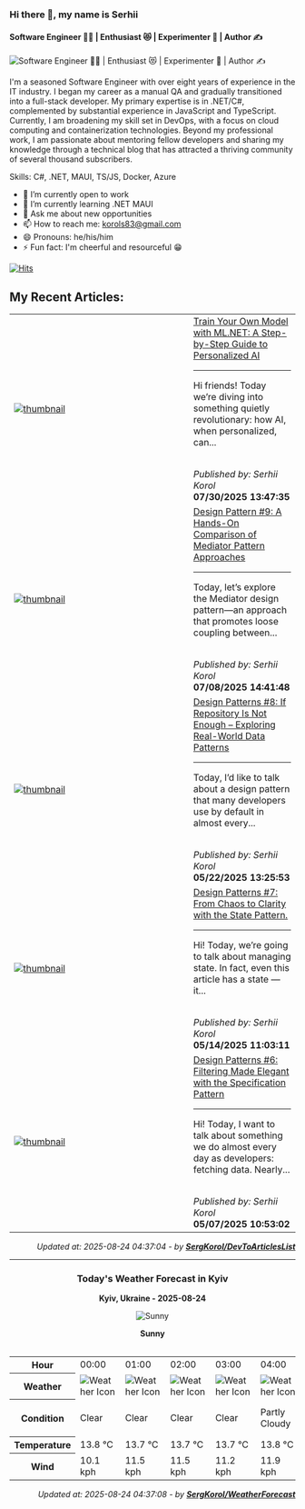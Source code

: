 ### Hi there 👋, my name is Serhii
#### Software Engineer 🧑‍💻 | Enthusiast 😻 | Experimenter 🧪 | Author ✍️
![Software Engineer 🧑‍💻 | Enthusiast 😻 | Experimenter 🧪 | Author ✍️](http://dartfordwaffler.co.uk/wp-content/uploads/2021/03/buy-me-a-beer.jpg)

I'm a seasoned Software Engineer with over eight years of
experience in the IT industry. I began my career as a manual QA
and gradually transitioned into a full-stack developer. My primary
expertise is in .NET/C#, complemented by substantial experience in
JavaScript and TypeScript. Currently, I am broadening my skill set in
DevOps, with a focus on cloud computing and containerization
technologies. Beyond my professional work, I am passionate about
mentoring fellow developers and sharing my knowledge through a
technical blog that has attracted a thriving community of several
thousand subscribers.

Skills: C#,  .NET, MAUI, TS/JS, Docker, Azure

- 🔭 I’m currently open to work 
- 🌱 I’m currently learning .NET MAUI 
- 💬 Ask me about new opportunities 
- 📫 How to reach me: korols83@gmail.com 
- 😄 Pronouns: he/his/him 
- ⚡ Fun fact: I'm cheerful and resourceful 😁

[![Hits](https://hits.sh/github.com/SergKorol/hits.svg)](https://hits.sh/github.com/SergKorol/hits/) 

<h2>My Recent Articles:</h2>

<table>
        <tr>
<td width="300px"><a href="https://dev.to/serhii_korol_ab7776c50dba/train-your-own-model-with-mlnet-a-step-by-step-guide-to-personalized-ai-1med"><img src="https://media2.dev.to/dynamic/image/width=1000,height=420,fit=cover,gravity=auto,format=auto/https%3A%2F%2Fdev-to-uploads.s3.amazonaws.com%2Fuploads%2Farticles%2Fyqif7mnb2n401tu6gkr4.webp" alt="thumbnail"></a></td>
<td><a href="https://dev.to/serhii_korol_ab7776c50dba/train-your-own-model-with-mlnet-a-step-by-step-guide-to-personalized-ai-1med">Train Your Own Model with ML.NET: A Step-by-Step Guide to Personalized AI</a><hr><p>Hi friends!  Today we’re diving into something quietly revolutionary: how AI, when personalized, can...</p><br><i>Published by: Serhii Korol</i><br><b>07/30/2025 13:47:35</b></td>
</tr>
<tr>
<td width="300px"><a href="https://dev.to/serhii_korol_ab7776c50dba/design-pattern-9-a-hands-on-comparison-of-mediator-pattern-approaches-2nm3"><img src="https://media2.dev.to/dynamic/image/width=1000,height=420,fit=cover,gravity=auto,format=auto/https%3A%2F%2Fdev-to-uploads.s3.amazonaws.com%2Fuploads%2Farticles%2Ffltuzejvpl7g0ucaf81u.png" alt="thumbnail"></a></td>
<td><a href="https://dev.to/serhii_korol_ab7776c50dba/design-pattern-9-a-hands-on-comparison-of-mediator-pattern-approaches-2nm3">Design Pattern #9: A Hands-On Comparison of Mediator Pattern Approaches</a><hr><p>Today, let’s explore the Mediator design pattern—an approach that promotes loose coupling between...</p><br><i>Published by: Serhii Korol</i><br><b>07/08/2025 14:41:48</b></td>
</tr>
<tr>
<td width="300px"><a href="https://dev.to/serhii_korol_ab7776c50dba/design-patterns-8-if-repository-is-not-enough-exploring-real-world-data-patterns-lh9"><img src="https://media2.dev.to/dynamic/image/width=1000,height=420,fit=cover,gravity=auto,format=auto/https%3A%2F%2Fdev-to-uploads.s3.amazonaws.com%2Fuploads%2Farticles%2F7yhzjtv3ynd7bm0i17pf.png" alt="thumbnail"></a></td>
<td><a href="https://dev.to/serhii_korol_ab7776c50dba/design-patterns-8-if-repository-is-not-enough-exploring-real-world-data-patterns-lh9">Design Patterns #8: If Repository Is Not Enough – Exploring Real-World Data Patterns</a><hr><p>Today, I’d like to talk about a design pattern that many developers use by default in almost every...</p><br><i>Published by: Serhii Korol</i><br><b>05/22/2025 13:25:53</b></td>
</tr>
<tr>
<td width="300px"><a href="https://dev.to/serhii_korol_ab7776c50dba/design-patterns-7-from-chaos-to-clarity-with-the-state-pattern-48gh"><img src="https://media2.dev.to/dynamic/image/width=1000,height=420,fit=cover,gravity=auto,format=auto/https%3A%2F%2Fdev-to-uploads.s3.amazonaws.com%2Fuploads%2Farticles%2F37jmojzh37fnluqux8ia.jpeg" alt="thumbnail"></a></td>
<td><a href="https://dev.to/serhii_korol_ab7776c50dba/design-patterns-7-from-chaos-to-clarity-with-the-state-pattern-48gh">Design Patterns #7: From Chaos to Clarity with the State Pattern.</a><hr><p>Hi! Today, we’re going to talk about managing state. In fact, even this article has a state — it...</p><br><i>Published by: Serhii Korol</i><br><b>05/14/2025 11:03:11</b></td>
</tr>
<tr>
<td width="300px"><a href="https://dev.to/serhii_korol_ab7776c50dba/design-patterns-6-filtering-made-elegant-with-the-specification-pattern-2ee8"><img src="https://media2.dev.to/dynamic/image/width=1000,height=420,fit=cover,gravity=auto,format=auto/https%3A%2F%2Fdev-to-uploads.s3.amazonaws.com%2Fuploads%2Farticles%2F0m7xrelezf1v9ygvqvnk.png" alt="thumbnail"></a></td>
<td><a href="https://dev.to/serhii_korol_ab7776c50dba/design-patterns-6-filtering-made-elegant-with-the-specification-pattern-2ee8">Design Patterns #6: Filtering Made Elegant with the Specification Pattern</a><hr><p>Hi! Today, I want to talk about something we do almost every day as developers: fetching data. Nearly...</p><br><i>Published by: Serhii Korol</i><br><b>05/07/2025 10:53:02</b></td>
</tr>

</table>

<div align="right">

<i>Updated at: 2025-08-24 04:37:04 - by <b>[SergKorol/DevToArticlesList](https://github.com/SergKorol/DevToArticlesList)</b></i>

</div>

<hr>
<div align="center">
<h3>Today's Weather Forecast in Kyiv</h3>

<b>Kyiv, Ukraine - 2025-08-24</b>

<img src="https://cdn.weatherapi.com/weather/64x64/day/113.png" alt="Sunny" />

<b>Sunny</b>
</div>

<table>
    <table>
<tr><th>Hour</th>
<td>00:00</td>
<td>01:00</td>
<td>02:00</td>
<td>03:00</td>
<td>04:00</td>
<td>05:00</td>
<td>06:00</td>
<td>07:00</td>
<td>08:00</td>
<td>09:00</td>
<td>10:00</td>
<td>11:00</td>
<td>12:00</td>
<td>13:00</td>
<td>14:00</td>
<td>15:00</td>
<td>16:00</td>
<td>17:00</td>
<td>18:00</td>
<td>19:00</td>
<td>20:00</td>
<td>21:00</td>
<td>22:00</td>
<td>23:00</td>
</tr>
<tr><th>Weather</th>
<td><img src="https://cdn.weatherapi.com/weather/64x64/night/113.png" alt="Weather Icon"></td>
<td><img src="https://cdn.weatherapi.com/weather/64x64/night/113.png" alt="Weather Icon"></td>
<td><img src="https://cdn.weatherapi.com/weather/64x64/night/113.png" alt="Weather Icon"></td>
<td><img src="https://cdn.weatherapi.com/weather/64x64/night/113.png" alt="Weather Icon"></td>
<td><img src="https://cdn.weatherapi.com/weather/64x64/night/116.png" alt="Weather Icon"></td>
<td><img src="https://cdn.weatherapi.com/weather/64x64/night/113.png" alt="Weather Icon"></td>
<td><img src="https://cdn.weatherapi.com/weather/64x64/night/116.png" alt="Weather Icon"></td>
<td><img src="https://cdn.weatherapi.com/weather/64x64/day/113.png" alt="Weather Icon"></td>
<td><img src="https://cdn.weatherapi.com/weather/64x64/day/113.png" alt="Weather Icon"></td>
<td><img src="https://cdn.weatherapi.com/weather/64x64/day/116.png" alt="Weather Icon"></td>
<td><img src="https://cdn.weatherapi.com/weather/64x64/day/116.png" alt="Weather Icon"></td>
<td><img src="https://cdn.weatherapi.com/weather/64x64/day/116.png" alt="Weather Icon"></td>
<td><img src="https://cdn.weatherapi.com/weather/64x64/day/116.png" alt="Weather Icon"></td>
<td><img src="https://cdn.weatherapi.com/weather/64x64/day/116.png" alt="Weather Icon"></td>
<td><img src="https://cdn.weatherapi.com/weather/64x64/day/176.png" alt="Weather Icon"></td>
<td><img src="https://cdn.weatherapi.com/weather/64x64/day/296.png" alt="Weather Icon"></td>
<td><img src="https://cdn.weatherapi.com/weather/64x64/day/296.png" alt="Weather Icon"></td>
<td><img src="https://cdn.weatherapi.com/weather/64x64/day/353.png" alt="Weather Icon"></td>
<td><img src="https://cdn.weatherapi.com/weather/64x64/day/176.png" alt="Weather Icon"></td>
<td><img src="https://cdn.weatherapi.com/weather/64x64/day/176.png" alt="Weather Icon"></td>
<td><img src="https://cdn.weatherapi.com/weather/64x64/night/113.png" alt="Weather Icon"></td>
<td><img src="https://cdn.weatherapi.com/weather/64x64/night/113.png" alt="Weather Icon"></td>
<td><img src="https://cdn.weatherapi.com/weather/64x64/night/113.png" alt="Weather Icon"></td>
<td><img src="https://cdn.weatherapi.com/weather/64x64/night/113.png" alt="Weather Icon"></td>
</tr>
<tr><th>Condition</th>
<td>Clear </td>
<td>Clear </td>
<td>Clear </td>
<td>Clear </td>
<td>Partly Cloudy </td>
<td>Clear </td>
<td>Partly Cloudy </td>
<td>Sunny</td>
<td>Sunny</td>
<td>Partly Cloudy </td>
<td>Partly Cloudy </td>
<td>Partly Cloudy </td>
<td>Partly Cloudy </td>
<td>Partly Cloudy </td>
<td>Patchy rain nearby</td>
<td>Light rain</td>
<td>Light rain</td>
<td>Light rain shower</td>
<td>Patchy rain nearby</td>
<td>Patchy rain nearby</td>
<td>Clear </td>
<td>Clear </td>
<td>Clear </td>
<td>Clear </td>
</tr>
<tr><th>Temperature</th>
<td>13.8 °C</td>
<td>13.7 °C</td>
<td>13.7 °C</td>
<td>13.7 °C</td>
<td>13.8 °C</td>
<td>13.7 °C</td>
<td>13.3 °C</td>
<td>13.8 °C</td>
<td>15.5 °C</td>
<td>17.1 °C</td>
<td>18.3 °C</td>
<td>19.3 °C</td>
<td>18.6 °C</td>
<td>17.7 °C</td>
<td>17 °C</td>
<td>14.8 °C</td>
<td>13.4 °C</td>
<td>13.5 °C</td>
<td>13.2 °C</td>
<td>13.1 °C</td>
<td>12.6 °C</td>
<td>11.9 °C</td>
<td>11.3 °C</td>
<td>11 °C</td>
</tr>
<tr><th>Wind</th>
<td>10.1 kph</td>
<td>11.5 kph</td>
<td>11.5 kph</td>
<td>11.2 kph</td>
<td>11.9 kph</td>
<td>11.9 kph</td>
<td>13.3 kph</td>
<td>15.1 kph</td>
<td>15.1 kph</td>
<td>14.8 kph</td>
<td>15.5 kph</td>
<td>17.6 kph</td>
<td>17.6 kph</td>
<td>18.4 kph</td>
<td>21.2 kph</td>
<td>24.8 kph</td>
<td>18.7 kph</td>
<td>14 kph</td>
<td>14.4 kph</td>
<td>12.6 kph</td>
<td>13 kph</td>
<td>12.2 kph</td>
<td>13 kph</td>
<td>13.3 kph</td>
</tr>
</table>

</table>

<div align="right">

<i>Updated at: 2025-08-24 04:37:08 - by <b>[SergKorol/WeatherForecast](https://github.com/SergKorol/WeatherForecast)</b></i>

</div>

